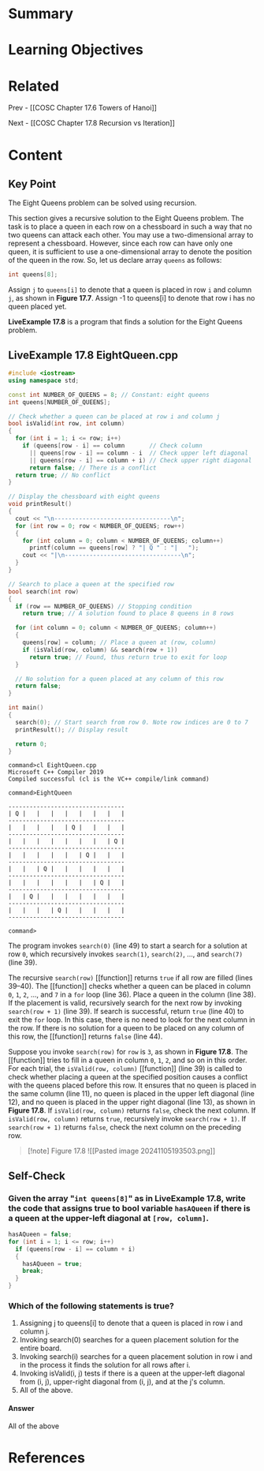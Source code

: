 # Summary

# Learning Objectives

# Related
Prev - [[COSC Chapter 17.6 Towers of Hanoi]]

Next - [[COSC Chapter 17.8 Recursion vs Iteration]]
# Content
## Key Point

The Eight Queens problem can be solved using recursion.

This section gives a recursive solution to the Eight Queens problem. The task is to place a queen in each row on a chessboard in such a way that no two queens can attack each other. You may use a two-dimensional array to represent a chessboard. However, since each row can have only one queen, it is sufficient to use a one-dimensional array to denote the position of the queen in the row. So, let us declare array `queens` as follows:

```cpp
int queens[8]; 
```

Assign `j` to `queens[i]` to denote that a queen is placed in row `i` and column `j`, as shown in **Figure 17.7**. Assign -1 to queens[i] to denote that row i has no queen placed yet.

**LiveExample 17.8** is a program that finds a solution for the Eight Queens problem.

## **LiveExample 17.8 EightQueen.cpp**
```cpp
#include <iostream>
using namespace std;

const int NUMBER_OF_QUEENS = 8; // Constant: eight queens
int queens[NUMBER_OF_QUEENS];

// Check whether a queen can be placed at row i and column j 
bool isValid(int row, int column)
{
  for (int i = 1; i <= row; i++)
    if (queens[row - i] == column       // Check column
      || queens[row - i] == column - i  // Check upper left diagonal
      || queens[row - i] == column + i) // Check upper right diagonal
      return false; // There is a conflict
  return true; // No conflict
}

// Display the chessboard with eight queens 
void printResult()
{
  cout << "\n---------------------------------\n";
  for (int row = 0; row < NUMBER_OF_QUEENS; row++)
  {
    for (int column = 0; column < NUMBER_OF_QUEENS; column++)
      printf(column == queens[row] ? "| Q " : "|   ");
    cout << "|\n---------------------------------\n";
  }
}

// Search to place a queen at the specified row 
bool search(int row)
{
  if (row == NUMBER_OF_QUEENS) // Stopping condition
    return true; // A solution found to place 8 queens in 8 rows

  for (int column = 0; column < NUMBER_OF_QUEENS; column++)
  {
    queens[row] = column; // Place a queen at (row, column)
    if (isValid(row, column) && search(row + 1))
      return true; // Found, thus return true to exit for loop
  }

  // No solution for a queen placed at any column of this row
  return false;
}

int main()
{
  search(0); // Start search from row 0. Note row indices are 0 to 7
  printResult(); // Display result

  return 0;
}
```
```
command>cl EightQueen.cpp
Microsoft C++ Compiler 2019 
Compiled successful (cl is the VC++ compile/link command)

command>EightQueen 

---------------------------------
| Q |   |   |   |   |   |   |   |
---------------------------------
|   |   |   |   | Q |   |   |   |
---------------------------------
|   |   |   |   |   |   |   | Q |
---------------------------------
|   |   |   |   |   | Q |   |   |
---------------------------------
|   |   | Q |   |   |   |   |   |
---------------------------------
|   |   |   |   |   |   | Q |   |
---------------------------------
|   | Q |   |   |   |   |   |   |
---------------------------------
|   |   |   | Q |   |   |   |   |
---------------------------------

command>
```

The program invokes `search(0)` (line 49) to start a search for a solution at row `0`, which recursively invokes `search(1)`, `search(2)`, ..., and `search(7)` (line 39).

The recursive `search(row)` [[function]] returns `true` if all row are filled (lines 39–40). The [[function]] checks whether a queen can be placed in column `0`, `1`, `2`, ..., and `7` in a `for` loop (line 36). Place a queen in the column (line 38). If the placement is valid, recursively search for the next row by invoking `search(row + 1)` (line 39). If search is successful, return `true` (line 40) to exit the `for` loop. In this case, there is no need to look for the next column in the row. If there is no solution for a queen to be placed on any column of this row, the [[function]] returns `false` (line 44).

Suppose you invoke `search(row)` for `row` is `3`, as shown in **Figure 17.8**. The [[function]] tries to fill in a queen in column `0`, `1`, `2`, and so on in this order. For each trial, the `isValid(row, column)` [[function]] (line 39) is called to check whether placing a queen at the specified position causes a conflict with the queens placed before this row. It ensures that no queen is placed in the same column (line 11), no queen is placed in the upper left diagonal (line 12), and no queen is placed in the upper right diagonal (line 13), as shown in **Figure 17.8**. If `isValid(row, column)` returns `false`, check the next column. If `isValid(row, column)` returns `true`, recursively invoke `search(row + 1)`. If `search(row + 1)` returns `false`, check the next column on the preceding row.

>[!note] Figure 17.8
>![[Pasted image 20241105193503.png]]
## Self-Check
### Given the array "`int queens[8]`" as in __LiveExample 17.8__, write the code that assigns true to bool variable `hasAQueen` if there is a queen at the upper-left diagonal at `[row, column]`.
```cpp
hasAQueen = false;
for (int i = 1; i <= row; i++)
  if (queens[row - i] == column + i) 
  { 
    hasAQueen = true;   
    break;
  }        
}
```

### Which of the following statements is true?
1. Assigning j to queens[i] to denote that a queen is placed in row i and column j.
2. Invoking search(0) searches for a queen placement solution for the entire board.
3. Invoking search(i) searches for a queen placement solution in row i and in the process it finds the solution for all rows after i.
4. Invoking isValid(i, j) tests if there is a queen at the upper-left diagonal from (i, j), upper-right diagonal from (i, j), and at the j's column.
5. All of the above.

#### Answer
All of the above

# References

